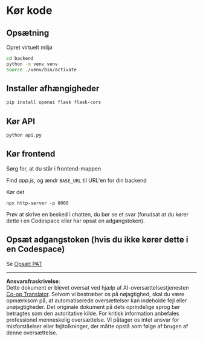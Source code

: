 <!--
CO_OP_TRANSLATOR_METADATA:
{
  "original_hash": "a7b7f54b13f9e6683a844d173ffdd766",
  "translation_date": "2025-08-29T09:48:56+00:00",
  "source_file": "9-chat-project/solution/README.md",
  "language_code": "da"
}
-->
# Kør kode

## Opsætning

Opret virtuelt miljø

```sh
cd backend
python -m venv venv
source ./venv/bin/activate
```

## Installer afhængigheder

```sh
pip install openai flask flask-cors 
```

## Kør API

```sh
python api.py
```

## Kør frontend

Sørg for, at du står i frontend-mappen

Find *app.js*, og ændr `BASE_URL` til URL'en for din backend

Kør det

```
npx http-server -p 8000
```

Prøv at skrive en besked i chatten, du bør se et svar (forudsat at du kører dette i en Codespace eller har opsat en adgangstoken).

## Opsæt adgangstoken (hvis du ikke kører dette i en Codespace)

Se [Opsæt PAT](https://docs.github.com/en/authentication/keeping-your-account-and-data-secure/managing-your-personal-access-tokens)

---

**Ansvarsfraskrivelse**:  
Dette dokument er blevet oversat ved hjælp af AI-oversættelsestjenesten [Co-op Translator](https://github.com/Azure/co-op-translator). Selvom vi bestræber os på nøjagtighed, skal du være opmærksom på, at automatiserede oversættelser kan indeholde fejl eller unøjagtigheder. Det originale dokument på dets oprindelige sprog bør betragtes som den autoritative kilde. For kritisk information anbefales professionel menneskelig oversættelse. Vi påtager os intet ansvar for misforståelser eller fejltolkninger, der måtte opstå som følge af brugen af denne oversættelse.